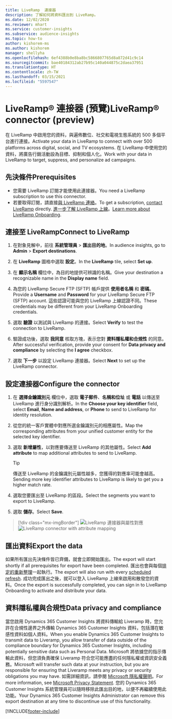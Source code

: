 ```yaml
---
title: LiveRamp  連接器
description: 了解如何將資料匯出到 LiveRamp。
ms.date: 12/02/2020
ms.reviewer: mhart
ms.service: customer-insights
ms.subservice: audience-insights
ms.topic: how-to
author: kishorem-ms
ms.author: kishorem
manager: shellyha
ms.openlocfilehash: 6ef4388b0e8ba8bc5866807765d8a872d41c9c14
ms.sourcegitcommit: bae40184312ab27b95c140a044875c2daea37951
ms.translationtype: HT
ms.contentlocale: zh-TW
ms.lasthandoff: 03/15/2021
ms.locfileid: "5597547"
---
```

# <a name="liverampreg-connector-preview"></a><span data-ttu-id="56072-103">LiveRamp&reg; 連接器 (預覽)</span><span class="sxs-lookup"><span data-stu-id="56072-103">LiveRamp&reg; connector (preview)</span></span>

<span data-ttu-id="56072-104">在 LiveRamp 中啟用您的資料，與遍佈數位、社交和電視生態系統的 500 多個平台進行連接。</span><span class="sxs-lookup"><span data-stu-id="56072-104">Activate your data in LiveRamp to connect with over 500 platforms across digital, social, and TV ecosystems.</span></span> <span data-ttu-id="56072-105">在 LiveRamp 中使用您的資料，將廣告行銷活動設為目標、抑制和個人化。</span><span class="sxs-lookup"><span data-stu-id="56072-105">Work with your data in LiveRamp to target, suppress, and personalize ad campaigns.</span></span>

## <a name="prerequisites"></a><span data-ttu-id="56072-106">先決條件</span><span class="sxs-lookup"><span data-stu-id="56072-106">Prerequisites</span></span>

- <span data-ttu-id="56072-107">您需要 LiveRamp 訂閱才能使用此連接器。</span><span class="sxs-lookup"><span data-stu-id="56072-107">You need a LiveRamp subscription to use this connector.</span></span>
- <span data-ttu-id="56072-108">若要取得訂閱，請直接[與 LiveRamp 連絡](https://liveramp.com/contact/)。</span><span class="sxs-lookup"><span data-stu-id="56072-108">To get a subscription, [contact LiveRamp](https://liveramp.com/contact/) directly.</span></span> <span data-ttu-id="56072-109">[進一步了解 LiveRamp 上線](https://liveramp.com/our-platform/data-onboarding/)。</span><span class="sxs-lookup"><span data-stu-id="56072-109">[Learn more about LiveRamp Onboarding](https://liveramp.com/our-platform/data-onboarding/).</span></span>

## <a name="connect-to-liveramp"></a><span data-ttu-id="56072-110">連接至 LiveRamp</span><span class="sxs-lookup"><span data-stu-id="56072-110">Connect to LiveRamp</span></span>

1. <span data-ttu-id="56072-111">在對象見解中，前往 **系統管理員** > **匯出目的地**。</span><span class="sxs-lookup"><span data-stu-id="56072-111">In audience insights, go to **Admin** > **Export destinations**.</span></span>

1. <span data-ttu-id="56072-112">在 **LiveRamp** 圖格中選取 **設定**。</span><span class="sxs-lookup"><span data-stu-id="56072-112">In the **LiveRamp** tile, select **Set up**.</span></span>

1. <span data-ttu-id="56072-113">在 **顯示名稱** 欄位中，為目的地提供可辨識的名稱。</span><span class="sxs-lookup"><span data-stu-id="56072-113">Give your destination a recognizable name in the **Display name** field.</span></span>

1. <span data-ttu-id="56072-114">為您的 LiveRamp Secure FTP (SFTP) 帳戶提供 **使用者名稱** 和 **密碼**。</span><span class="sxs-lookup"><span data-stu-id="56072-114">Provide a **Username** and **Password** for your LiveRamp Secure FTP (SFTP) account.</span></span>
<span data-ttu-id="56072-115">這些認證可能與您的 LiveRamp 上線認證不同。</span><span class="sxs-lookup"><span data-stu-id="56072-115">These credentials may be different from your LiveRamp Onboarding credentials.</span></span>

1. <span data-ttu-id="56072-116">選取 **驗證** 以測試與 LiveRamp 的連接。</span><span class="sxs-lookup"><span data-stu-id="56072-116">Select **Verify** to test the connection to LiveRamp.</span></span>

1. <span data-ttu-id="56072-117">驗證成功後，選取 **我同意** 核取方塊，表示您對 **資料隱私權和合規性** 的同意。</span><span class="sxs-lookup"><span data-stu-id="56072-117">After successful verification, provide your consent for **Data privacy and compliance** by selecting the **I agree** checkbox.</span></span>

1. <span data-ttu-id="56072-118">選取 **下一步** 以設定 LiveRamp 連接器。</span><span class="sxs-lookup"><span data-stu-id="56072-118">Select **Next** to set up the LiveRamp connector.</span></span>

## <a name="configure-the-connector"></a><span data-ttu-id="56072-119">設定連接器</span><span class="sxs-lookup"><span data-stu-id="56072-119">Configure the connector</span></span>

1. <span data-ttu-id="56072-120">在 **選擇金鑰識別元** 欄位中，選取 **電子郵件**、**名稱和位址** 或 **電話** 以傳送至 LiveRamp 進行身分識別解析。</span><span class="sxs-lookup"><span data-stu-id="56072-120">In the **Choose your key identifier** field, select **Email**,  **Name and address**, or **Phone** to send to LiveRamp for identity resolution.</span></span>

1. <span data-ttu-id="56072-121">從您的統一客戶實體中對應所選金鑰識別元的相應屬性。</span><span class="sxs-lookup"><span data-stu-id="56072-121">Map the corresponding attributes from your unified customer entity for the selected key identifier.</span></span>

1. <span data-ttu-id="56072-122">選取 **新增屬性**，以對應要傳送至 LiveRamp 的其他屬性。</span><span class="sxs-lookup"><span data-stu-id="56072-122">Select **Add attribute** to map additional attributes to send to LiveRamp.</span></span>

   > [!TIP]
   > <span data-ttu-id="56072-123">傳送至 LiveRamp 的金鑰識別元屬性越多，您獲得的對應率可能會越高。</span><span class="sxs-lookup"><span data-stu-id="56072-123">Sending more key identifier attributes to LiveRamp is likely to get you a higher match rate.</span></span>

1. <span data-ttu-id="56072-124">選取您要匯出至 LiveRamp 的區段。</span><span class="sxs-lookup"><span data-stu-id="56072-124">Select the segments you want to export to LiveRamp.</span></span>

1. <span data-ttu-id="56072-125">選取 **儲存**。</span><span class="sxs-lookup"><span data-stu-id="56072-125">Select **Save**.</span></span>

> [!div class="mx-imgBorder"]
> <span data-ttu-id="56072-126">![LiveRamp 連接器與屬性對應](media/export-liveramp-segments.png "LiveRamp 連接器與屬性對應")</span><span class="sxs-lookup"><span data-stu-id="56072-126">![LiveRamp connector with attribute mapping](media/export-liveramp-segments.png "LiveRamp connector with attribute mapping")</span></span>

## <a name="export-the-data"></a><span data-ttu-id="56072-127">匯出資料</span><span class="sxs-lookup"><span data-stu-id="56072-127">Export the data</span></span>

<span data-ttu-id="56072-128">如果所有匯出先決條件皆已齊備，就會立即開始匯出。</span><span class="sxs-lookup"><span data-stu-id="56072-128">The export will start shortly if all prerequisites for export have been completed.</span></span> <span data-ttu-id="56072-129">匯出也會與每個[排定的重新整理](system.md#schedule-tab)一起執行。</span><span class="sxs-lookup"><span data-stu-id="56072-129">The export will also run with every [scheduled refresh](system.md#schedule-tab).</span></span>
<span data-ttu-id="56072-130">成功完成匯出之後，就可以登入 LiveRamp 上線來啟用和散發您的資料。</span><span class="sxs-lookup"><span data-stu-id="56072-130">Once the export is successfully completed, you can sign in to LiveRamp Onboarding to activate and distribute your data.</span></span>

## <a name="data-privacy-and-compliance"></a><span data-ttu-id="56072-131">資料隱私權與合規性</span><span class="sxs-lookup"><span data-stu-id="56072-131">Data privacy and compliance</span></span>

<span data-ttu-id="56072-132">當您啟用 Dynamics 365 Customer Insights 將資料傳輸給 Liveramp 時，您允許在合規性邊界之外傳輸 Dynamics 365 Customer Insights 資料，包括潛在敏感性資料如個人資料。</span><span class="sxs-lookup"><span data-stu-id="56072-132">When you enable Dynamics 365 Customer Insights to transmit data to Liveramp, you allow transfer of data outside of the compliance boundary for Dynamics 365 Customer Insights, including potentially sensitive data such as Personal Data.</span></span> <span data-ttu-id="56072-133">Microsoft 將依據您的指示傳輸此資料，但您須負責確保 Liveramp 符合您可能應盡的任何隱私權或資訊安全義務。</span><span class="sxs-lookup"><span data-stu-id="56072-133">Microsoft will transfer such data at your instruction, but you are responsible for ensuring that Liveramp meets any privacy or security obligations you may have.</span></span> <span data-ttu-id="56072-134">如需詳細資訊，請參閱 [Microsoft 隱私權聲明](https://go.microsoft.com/fwlink/?linkid=396732)。</span><span class="sxs-lookup"><span data-stu-id="56072-134">For more information, see [Microsoft Privacy Statement](https://go.microsoft.com/fwlink/?linkid=396732).</span></span>
<span data-ttu-id="56072-135">您的 Dynamics 365 Customer Insights 系統管理員可以隨時移除此匯出目的地，以便不再繼續使用此功能。</span><span class="sxs-lookup"><span data-stu-id="56072-135">Your Dynamics 365 Customer Insights Administrator can remove this export destination at any time to discontinue use of this functionality.</span></span>

[!INCLUDE[footer-include](../includes/footer-banner.md)]